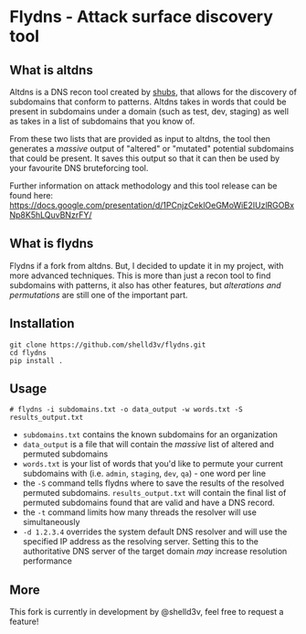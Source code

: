 # Flydns - Attack surface discovery tool

## What is altdns

Altdns is a DNS recon tool created by [shubs](https://twitter.com/infosec_au), that allows for the discovery of subdomains that conform to patterns. Altdns takes in words that could be present in subdomains under a domain (such as test, dev, staging) as well as takes in a list of subdomains that you know of.

From these two lists that are provided as input to altdns, the tool then generates a _massive_ output of "altered" or "mutated" potential subdomains that could be present. It saves this output so that it can then be used by your favourite DNS bruteforcing tool.

Further information on attack methodology and this tool release can be found here: https://docs.google.com/presentation/d/1PCnjzCeklOeGMoWiE2IUzlRGOBxNp8K5hLQuvBNzrFY/

## What is flydns

Flydns if a fork from altdns. But, I decided to update it in my project, with more advanced techniques. This is more than just a recon tool to find subdomains with patterns, it also has other features, but *alterations and permutations* are still one of the important part.

## Installation

```
git clone https://github.com/shelld3v/flydns.git
cd flydns
pip install .
```

## Usage

`# flydns -i subdomains.txt -o data_output -w words.txt -S results_output.txt`

- `subdomains.txt` contains the known subdomains for an organization
- `data_output` is a file that will contain the _massive_ list of altered and permuted subdomains
- `words.txt` is your list of words that you'd like to permute your current subdomains with (i.e. `admin`, `staging`, `dev`, `qa`) - one word per line
- the `-S` command tells flydns where to save the results of the resolved permuted subdomains. `results_output.txt` will contain the final list of permuted subdomains found that are valid and have a DNS record.
- the `-t` command limits how many threads the resolver will use simultaneously
- `-d 1.2.3.4` overrides the system default DNS resolver and will use the specified IP address as the resolving server. Setting this to the authoritative DNS server of the target domain *may* increase resolution performance 

## More

This fork is currently in development by @shelld3v, feel free to request a feature!
